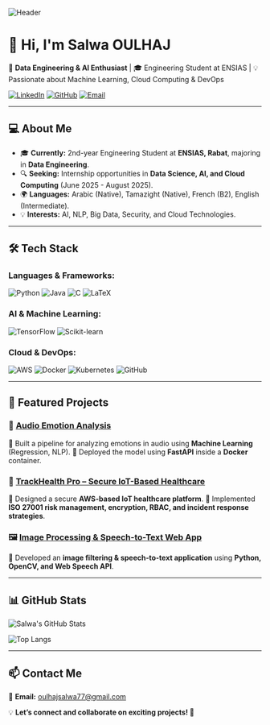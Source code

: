 ![Header](https://raw.githubusercontent.com/oulhajsalwa/oulhajsalwa/main/assets/header.png)

# 👋 Hi, I'm Salwa OULHAJ

🚀 **Data Engineering & AI Enthusiast** | 🎓 Engineering Student at ENSIAS | 💡 Passionate about Machine Learning, Cloud Computing & DevOps

[![LinkedIn](https://img.shields.io/badge/LinkedIn-Connect-blue?style=flat&logo=linkedin)](https://www.linkedin.com/in/salwa-oulhaj-501691294/)
[![GitHub](https://img.shields.io/badge/GitHub-Follow-black?style=flat&logo=github)](https://github.com/oulhajsalwa)
[![Email](https://img.shields.io/badge/Email-Contact-red?style=flat&logo=gmail)](mailto:oulhajsalwa77@gmail.com)

---

## 💻 About Me
- 🎓 **Currently:** 2nd-year Engineering Student at **ENSIAS, Rabat**, majoring in **Data Engineering**.
- 🔍 **Seeking:** Internship opportunities in **Data Science, AI, and Cloud Computing** (June 2025 - August 2025).
- 🌍 **Languages:** Arabic (Native), Tamazight (Native), French (B2), English (Intermediate).
- 💡 **Interests:** AI, NLP, Big Data, Security, and Cloud Technologies.

---

## 🛠 Tech Stack
### **Languages & Frameworks:**
![Python](https://img.shields.io/badge/Python-3776AB?style=for-the-badge&logo=python&logoColor=white)
![Java](https://img.shields.io/badge/Java-007396?style=for-the-badge&logo=java&logoColor=white)
![C](https://img.shields.io/badge/C-00599C?style=for-the-badge&logo=c&logoColor=white)
![LaTeX](https://img.shields.io/badge/LaTeX-008080?style=for-the-badge&logo=latex&logoColor=white)

### **AI & Machine Learning:**
![TensorFlow](https://img.shields.io/badge/TensorFlow-FF6F00?style=for-the-badge&logo=tensorflow&logoColor=white)
![Scikit-learn](https://img.shields.io/badge/Scikit--Learn-F7931E?style=for-the-badge&logo=scikit-learn&logoColor=white)

### **Cloud & DevOps:**
![AWS](https://img.shields.io/badge/AWS-232F3E?style=for-the-badge&logo=amazonaws&logoColor=white)
![Docker](https://img.shields.io/badge/Docker-2496ED?style=for-the-badge&logo=docker&logoColor=white)
![Kubernetes](https://img.shields.io/badge/Kubernetes-326CE5?style=for-the-badge&logo=kubernetes&logoColor=white)
![GitHub](https://img.shields.io/badge/GitHub-181717?style=for-the-badge&logo=github&logoColor=white)

---

## 📌 Featured Projects
### 🎯 [Audio Emotion Analysis](https://github.com/oulhajsalwa/audio-emotion-analysis)
🔹 Built a pipeline for analyzing emotions in audio using **Machine Learning** (Regression, NLP).
🔹 Deployed the model using **FastAPI** inside a **Docker** container.

### 🏥 [TrackHealth Pro – Secure IoT-Based Healthcare](https://github.com/oulhajsalwa/trackhealth-pro)
🔹 Designed a secure **AWS-based IoT healthcare platform**.
🔹 Implemented **ISO 27001 risk management, encryption, RBAC, and incident response strategies**.

### 🖼 [Image Processing & Speech-to-Text Web App](https://github.com/oulhajsalwa/image-speech-app)
🔹 Developed an **image filtering & speech-to-text application** using **Python, OpenCV, and Web Speech API**.

---

## 📊 GitHub Stats
![Salwa's GitHub Stats](https://github-readme-stats.vercel.app/api?username=oulhajsalwa&show_icons=true&theme=radical)

![Top Langs](https://github-readme-stats.vercel.app/api/top-langs/?username=oulhajsalwa&layout=compact&theme=radical)

---

## 📫 Contact Me
📩 **Email:** [oulhajsalwa77@gmail.com](mailto:oulhajsalwa77@gmail.com)

💡 **Let’s connect and collaborate on exciting projects! 🚀**
